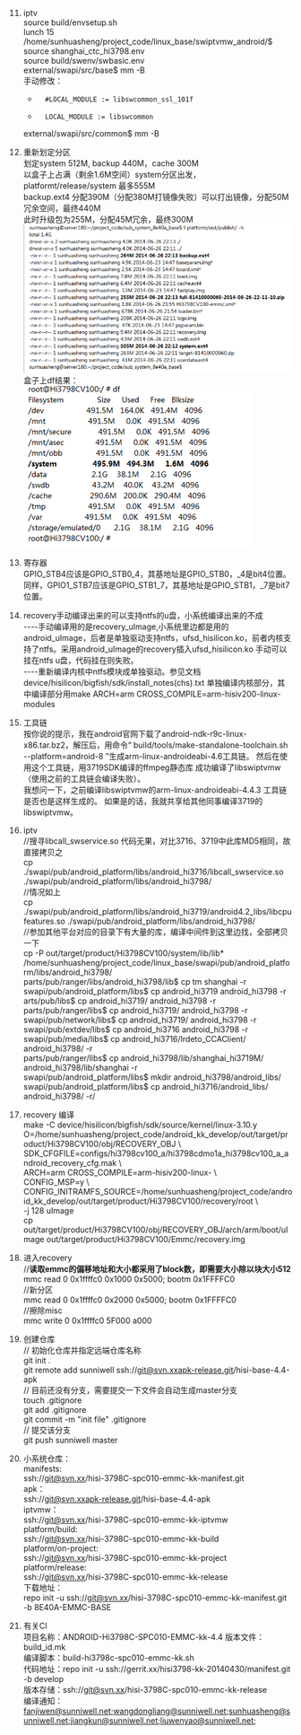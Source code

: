 




11. iptv  
    source build/envsetup.sh  
lunch 15  
/home/sunhuasheng/project_code/linux_base/swiptvmw_android/$ source shanghai_ctc_hi3798.env  
source build/swenv/swbasic.env  
external/swapi/src/base$ mm -B  
手动修改：  
    +       #LOCAL_MODULE := libswcommon_ssl_101f  
    +       LOCAL_MODULE := libswcommon  
    external/swapi/src/common$ mm -B  

10. 重新划定分区  
    划定system 512M, backup 440M，cache 300M  
以盒子上占满（剩余1.6M空间）system分区出发，platformt/release/system 最多555M  
backup.ext4 分配390M（分配380M打镜像失败）可以打出镜像，分配50M冗余空间，最终440M  
此时升级包为255M，分配45M冗余，最终300M  
![pic_002](res/8e40a_3798C_base问题单/8e40a_002.png)  
盒子上df结果：  
![pic_001](res/8e40a_3798C_base问题单/8e40a_001.png)  


9. 寄存器  
GPIO_STB4应该是GPIO_STB0_4，其基地址是GPIO_STB0，_4是bit4位置。同样，GPIO1_STB7应该是GPIO_STB1_7，其基地址是GPIO_STB1，_7是bit7位置。  

8. recovery手动编译出来的可以支持ntfs的u盘，小系统编译出来的不成  
----手动编译用的是recovery_uImage,小系统里边都是用的android_uImage，后者是单独驱动支持ntfs，ufsd_hisilicon.ko，前者内核支持了ntfs。采用android_uImage的recovery插入ufsd_hisilicon.ko 手动可以挂在ntfs u盘，代码挂在则失败。  
----重新编译内核中ntfs模块成单独驱动。参见文档device/hisilicon/bigfish/sdk/install_notes\(chs\).txt 单独编译内核部分，其中编译部分用make ARCH=arm CROSS_COMPILE=arm-hisiv200-linux-   modules  

7. 工具链  
按你说的提示，我在android官网下载了android-ndk-r9c-linux-x86.tar.bz2，解压后，用命令“ build/tools/make-standalone-toolchain.sh --platform=android-8 ”生成arm-linux-androideabi-4.6工具链。
然后在使用这个工具链，用3719SDK编译的ffmpeg静态库 成功编译了libswiptvmw（使用之前的工具链会编译失败）。  
我想问一下，之前编译libswiptvmw的arm-linux-androideabi-4.4.3 工具链是否也是这样生成的。  如果是的话，我就共享给其他同事编译3719的libswiptvmw。  

6. iptv  
//搜寻libcall_swservice.so 代码无果，对比3716、3719中此库MD5相同，故直接拷贝之  
cp ./swapi/pub/android_platform/libs/android_hi3716/libcall_swservice.so ./swapi/pub/android_platform/libs/android_hi3798/  
//情况如上  
cp ./swapi/pub/android_platform/libs/android_hi3719/android4.2_libs/libcpufeatures.so ./swapi/pub/android_platform/libs/android_hi3798/  
//参加其他平台对应的目录下有大量的库，编译中间件到这里边找，全部拷贝一下  
cp -P out/target/product/Hi3798CV100/system/lib/lib* /home/sunhuasheng/project_code/linux_base/swapi/pub/android_platform/libs/android_hi3798/  
parts/pub/ranger/libs/android_hi3798/lib$ cp tm shanghai -r  
swapi/pub/android_platform/libs$ cp android_hi3719 android_hi3798 -r  
arts/pub/libs$ cp android_hi3719/ android_hi3798 -r  
parts/pub/ranger/libs$ cp android_hi3719/ android_hi3798 -r  
swapi/pub/network/libs$ cp android_hi3719/ android_hi3798 -r  
swapi/pub/extdev/libs$ cp android_hi3716 android_hi3798 -r  
swapi/pub/media/libs$ cp android_hi3716/Irdeto_CCAClient/ android_hi3798/ -r  
parts/pub/ranger/libs$ cp android_hi3798/lib/shanghai_hi3719M/ android_hi3798/lib/shanghai -r  
swapi/pub/android_platform/libs$ mkdir  android_hi3798/android_libs/  
swapi/pub/android_platform/libs$ cp android_hi3716/android_libs/ android_hi3798/ -r/  

5. recovery 编译  
make -C device/hisilicon/bigfish/sdk/source/kernel/linux-3.10.y O=/home/sunhuasheng/project_code/android_kk_develop/out/target/product/Hi3798CV100/obj/RECOVERY_OBJ \   
                SDK_CFGFILE=configs/hi3798cv100_a/hi3798cdmo1a_hi3798cv100_a_android_recovery_cfg.mak \  
                ARCH=arm CROSS_COMPILE=arm-hisiv200-linux- \  
                CONFIG_MSP=y \  
                CONFIG_INITRAMFS_SOURCE=/home/sunhuasheng/project_code/android_kk_develop/out/target/product/Hi3798CV100/recovery/root \  
                -j 128 uImage  
cp out/target/product/Hi3798CV100/obj/RECOVERY_OBJ/arch/arm/boot/uImage  out/target/product/Hi3798CV100/Emmc/recovery.img  

4. 进入recovery  
//**读取emmc的偏移地址和大小都采用了block数，即需要大小除以块大小512**  
mmc read 0 0x1ffffc0 0x1000 0x5000; bootm 0x1FFFFC0  
//新分区  
mmc read 0 0x1ffffc0 0x2000 0x5000; bootm 0x1FFFFC0  
//擦除misc  
mmc write 0 0x1ffffc0 5F000 a000  

3. 创建仓库  
// 初始化仓库并指定远端仓库名称  
git init .  
git remote  add sunniwell ssh://git@svn.xxapk-release.git/hisi-base-4.4-apk  
// 目前还没有分支，需要提交一下文件会自动生成master分支  
touch .gitignore  
git add .gitignore  
git commit -m "init file"  .gitignore   
// 提交该分支  
git push sunniwell master  

2. 小系统仓库：  
manifests:   
ssh://git@svn.xx/hisi-3798C-spc010-emmc-kk-manifest.git  
apk：  
ssh://git@svn.xxapk-release.git/hisi-base-4.4-apk  
iptvmw：  
ssh://git@svn.xx/hisi-3798C-spc010-emmc-kk-iptvmw  
platform/build:  
ssh://git@svn.xx/hisi-3798C-spc010-emmc-kk-build  
platform/on-project:  
ssh://git@svn.xx/hisi-3798C-spc010-emmc-kk-project  
platform/release:  
ssh://git@svn.xx/hisi-3798C-spc010-emmc-kk-release  
下载地址：  
repo init -u ssh://git@svn.xx/hisi-3798C-spc010-emmc-kk-manifest.git  -b 8E40A-EMMC-BASE 

1. 有关CI  
项目名称：ANDROID-Hi3798C-SPC010-EMMC-kk-4.4 
版本文件：build_id.mk  
编译脚本：build-hi3798c-spc010-emmc-kk.sh  
代码地址：repo init -u ssh://gerrit.xx/hisi3798-kk-20140430/manifest.git -b develop  
版本存储：ssh://git@svn.xx/hisi-3798C-spc010-emmc-kk-release  
编译通知：  
fanjiwen@sunniwell.net;wangdongliang@sunniwell.net;sunhuasheng@sunniwell.net;jiangkun@sunniwell.net;liuwenyao@sunniwell.net;  

